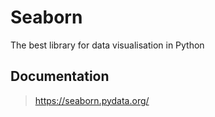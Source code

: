 # Seaborn 
The best library for data visualisation in Python 

## Documentation
> https://seaborn.pydata.org/